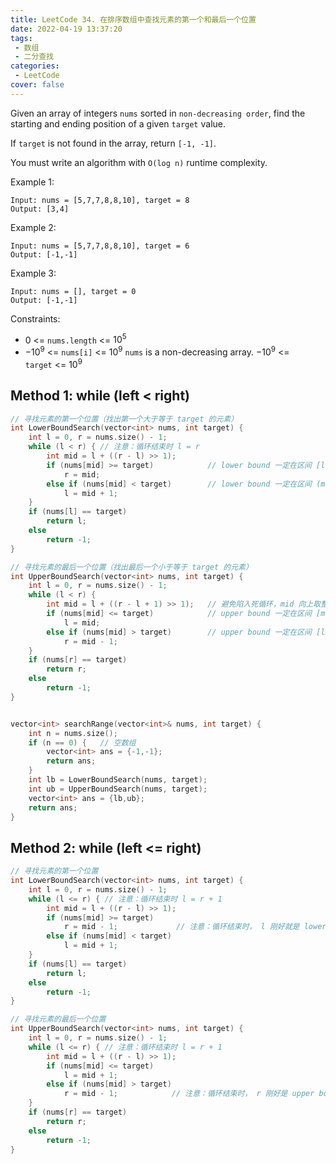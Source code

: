 ```yaml
---
title: LeetCode 34. 在排序数组中查找元素的第一个和最后一个位置
date: 2022-04-19 13:37:20
tags:
 - 数组
 - 二分查找
categories:
 - LeetCode
cover: false
---
```

Given an array of integers `nums` sorted in `non-decreasing order`, find the starting and ending position of a given `target` value.

If `target` is not found in the array, return `[-1, -1]`.

You must write an algorithm with `O(log n)` runtime complexity.

Example 1:

    Input: nums = [5,7,7,8,8,10], target = 8
    Output: [3,4]

Example 2:

    Input: nums = [5,7,7,8,8,10], target = 6
    Output: [-1,-1]


Example 3:

    Input: nums = [], target = 0
    Output: [-1,-1]

Constraints:

 - $0$ <= `nums.length` <= $10^5$
 - $-10^9$ <= `nums[i]` <= $10^9$
`nums` is a non-decreasing array.
$-10^9$ <= `target` <= $10^9$


## Method 1: while (left < right)
```cpp
// 寻找元素的第一个位置（找出第一个大于等于 target 的元素）
int LowerBoundSearch(vector<int> nums, int target) {
    int l = 0, r = nums.size() - 1;
    while (l < r) { // 注意：循环结束时 l = r
        int mid = l + ((r - l) >> 1);
        if (nums[mid] >= target)            // lower bound 一定在区间 [l, mid]
            r = mid;
        else if (nums[mid] < target)        // lower bound 一定在区间 (mid, r]
            l = mid + 1;
    }
    if (nums[l] == target)
        return l;
    else
        return -1;
}

// 寻找元素的最后一个位置（找出最后一个小于等于 target 的元素）
int UpperBoundSearch(vector<int> nums, int target) {
    int l = 0, r = nums.size() - 1;
    while (l < r) {
        int mid = l + ((r - l + 1) >> 1);   // 避免陷入死循环，mid 向上取整
        if (nums[mid] <= target)            // upper bound 一定在区间 [mid, r]
            l = mid;
        else if (nums[mid] > target)        // upper bound 一定在区间 [l, mid)
            r = mid - 1;
    }
    if (nums[r] == target)
        return r;
    else
        return -1;
}


vector<int> searchRange(vector<int>& nums, int target) {
    int n = nums.size();
    if (n == 0) {   // 空数组
        vector<int> ans = {-1,-1};
        return ans;
    }
    int lb = LowerBoundSearch(nums, target);
    int ub = UpperBoundSearch(nums, target);
    vector<int> ans = {lb,ub};
    return ans;
}
```


## Method 2: while (left <= right)
```cpp
// 寻找元素的第一个位置
int LowerBoundSearch(vector<int> nums, int target) {
    int l = 0, r = nums.size() - 1;
    while (l <= r) { // 注意：循环结束时 l = r + 1
        int mid = l + ((r - l) >> 1);
        if (nums[mid] >= target)
            r = mid - 1;             // 注意：循环结束时， l 刚好就是 lower bound
        else if (nums[mid] < target)
            l = mid + 1;
    }
    if (nums[l] == target)
        return l;
    else
        return -1;
}

// 寻找元素的最后一个位置
int UpperBoundSearch(vector<int> nums, int target) {
    int l = 0, r = nums.size() - 1;
    while (l <= r) { // 注意：循环结束时 l = r + 1
        int mid = l + ((r - l) >> 1);
        if (nums[mid] <= target)
            l = mid + 1;
        else if (nums[mid] > target)
            r = mid - 1;            // 注意：循环结束时， r 刚好是 upper bound
    }
    if (nums[r] == target)
        return r;
    else
        return -1;
}
```